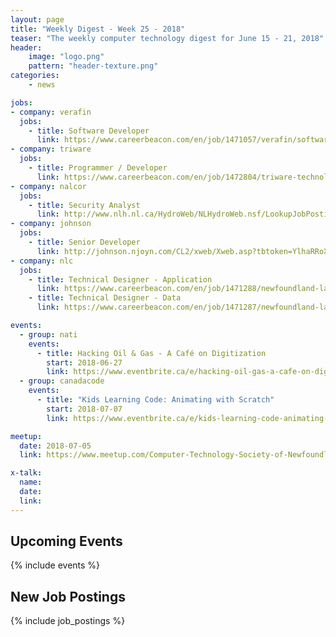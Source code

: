 ```yaml
---
layout: page
title: "Weekly Digest - Week 25 - 2018"
teaser: "The weekly computer technology digest for June 15 - 21, 2018"
header:
    image: "logo.png"
    pattern: "header-texture.png"
categories:
    - news

jobs:
- company: verafin
  jobs:
    - title: Software Developer
      link: https://www.careerbeacon.com/en/job/1471057/verafin/software-developer/st-john-s
- company: triware
  jobs:
    - title: Programmer / Developer
      link: https://www.careerbeacon.com/en/job/1472804/triware-technologies-inc/programmer-developer/st-john-s
- company: nalcor
  jobs:
    - title: Security Analyst
      link: http://www.nlh.nl.ca/HydroWeb/NLHydroWeb.nsf/LookupJobPostingsNalcorExternal/NE-18-050?OpenDocument
- company: johnson
  jobs:
    - title: Senior Developer
      link: http://johnson.njoyn.com/CL2/xweb/Xweb.asp?tbtoken=YlhaRRoXCG1yagQFNyciCFtPeWdEcCJacUhYV10JExJbWEYfKzYSBWB9BQkbVhJaS3YqWA%3D%3D&chk=dFlbQBJe&CLID=27826&page=jobdetails&JobID=J0318-1235&brid=194995&lang=1
- company: nlc
  jobs:
    - title: Technical Designer - Application
      link: https://www.careerbeacon.com/en/job/1471288/newfoundland-labrador-liquor-corporation/technical-designer-application/st-john-s
    - title: Technical Designer - Data
      link: https://www.careerbeacon.com/en/job/1471287/newfoundland-labrador-liquor-corporation/technical-designer-data/st-john-s

events:
  - group: nati
    events:
      - title: Hacking Oil & Gas - A Café on Digitization
        start: 2018-06-27
        link: https://www.eventbrite.ca/e/hacking-oil-gas-a-cafe-on-digitization-tickets-46727507232?aff=es2
  - group: canadacode
    events:
      - title: "Kids Learning Code: Animating with Scratch"
        start: 2018-07-07
        link: https://www.eventbrite.ca/e/kids-learning-code-animating-with-scratch-for-ages-9-12-parentguardian-st-johns-registration-46887143709

meetup:
  date: 2018-07-05
  link: https://www.meetup.com/Computer-Technology-Society-of-Newfoundland-and-Labrador/events/rpdzmpyxkbhb/

x-talk:
  name: 
  date: 
  link: 
---
```


## Upcoming Events
{% include events %}

## New Job Postings
{% include job_postings %}
